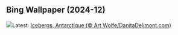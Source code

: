 ## Bing Wallpaper (2024-12)
![](https://www.bing.com/th?id=OHR.IcebergsAntarctica_FR-FR7491065799_UHD.jpg&w=1000)Latest: [Icebergs, Antarctique (© Art Wolfe/DanitaDelimont.com)](https://www.bing.com/th?id=OHR.IcebergsAntarctica_FR-FR7491065799_UHD.jpg)